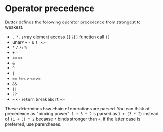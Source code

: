 # Operator precedence

Butter defines the following operator precedence from strongest to weakest.

- `.` `?.` array element access `[]` `?[]` function call `()`
- unary `+` `-` `&` `!` `!<>`
- `*` `/` `//` `%`
- `+` `-`
- `<<` `>>`
- `&`
- `^`
- `|`
- `==` `!=` `<` `>` `<=` `>=`
- `&&`
- `||`
- `??`
- `=` `<-` `return` `break` `abort` `=>`

These determines how chain of operations are parsed. You can think of precedence as "binding power": `1 + 3 * 2` is parsed as `1 + (3 * 2)` instead of `(1 + 3) * 2` because `*` binds stronger than `+`, if the latter case is preferred, use parentheses.
